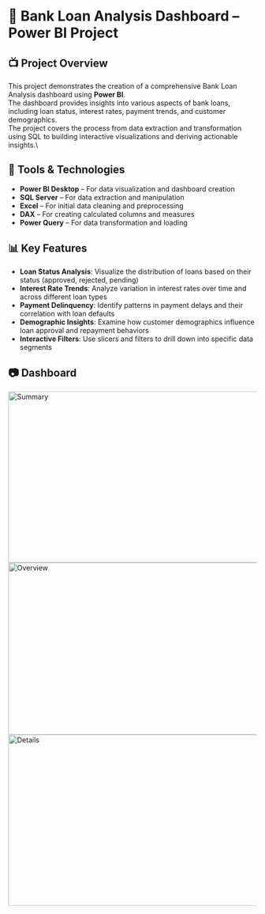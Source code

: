 # 🏦 Bank Loan Analysis Dashboard – Power BI Project

## 📺 Project Overview
This project demonstrates the creation of a comprehensive Bank Loan Analysis dashboard using **Power BI**.  
The dashboard provides insights into various aspects of bank loans, including loan status, interest rates, payment trends, and customer demographics.  
The project covers the process from data extraction and transformation using SQL to building interactive visualizations and deriving actionable insights.\

## 🧰 Tools & Technologies
- **Power BI Desktop** – For data visualization and dashboard creation  
- **SQL Server** – For data extraction and manipulation  
- **Excel** – For initial data cleaning and preprocessing  
- **DAX** – For creating calculated columns and measures  
- **Power Query** – For data transformation and loading  

## 📊 Key Features
- **Loan Status Analysis**: Visualize the distribution of loans based on their status (approved, rejected, pending)  
- **Interest Rate Trends**: Analyze variation in interest rates over time and across different loan types  
- **Payment Delinquency**: Identify patterns in payment delays and their correlation with loan defaults  
- **Demographic Insights**: Examine how customer demographics influence loan approval and repayment behaviors  
- **Interactive Filters**: Use slicers and filters to drill down into specific data segments  

## 📷 Dashboard 

<img width="613" height="346" alt="Summary" src="https://github.com/user-attachments/assets/c7f919d0-537b-4261-a4ca-80ef84d4a247" />
<img width="614" height="348" alt="Overview" src="https://github.com/user-attachments/assets/799db582-b423-47ec-a1ab-a8ceca082029" />
<img width="613" height="346" alt="Details" src="https://github.com/user-attachments/assets/59069ba2-4c50-4dac-9fe1-8cf57f4e28cc" />


